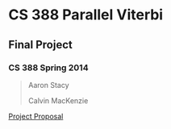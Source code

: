 CS 388 Parallel Viterbi
===================
## Final Project
### CS 388 Spring 2014

> Aaron Stacy
> 
> Calvin MacKenzie

[Project Proposal](report/report.pdf)
